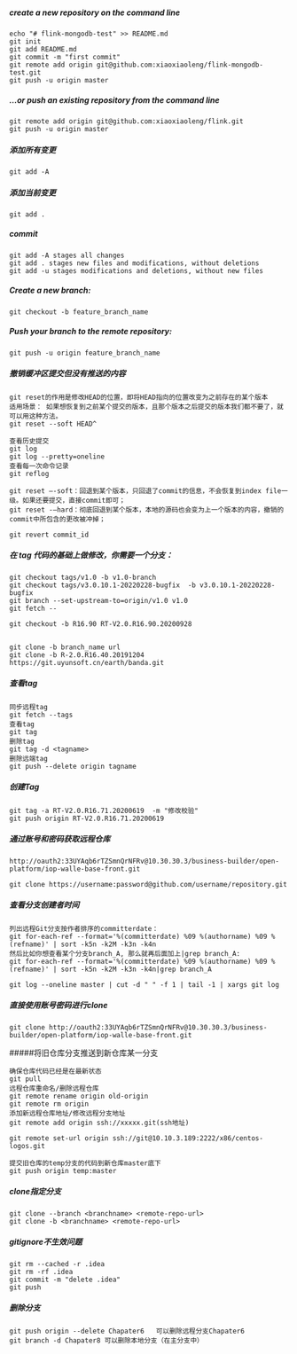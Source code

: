 ##### create a new repository on the command line

```shell
echo "# flink-mongodb-test" >> README.md
git init
git add README.md
git commit -m "first commit"
git remote add origin git@github.com:xiaoxiaoleng/flink-mongodb-test.git
git push -u origin master
```

##### …or push an existing repository from the command line

```shell
git remote add origin git@github.com:xiaoxiaoleng/flink.git
git push -u origin master
```

##### 添加所有变更

```shell
git add -A
```

##### 添加当前变更

```shell
git add .
```

##### commit

```shell
git add -A stages all changes
git add . stages new files and modifications, without deletions
git add -u stages modifications and deletions, without new files
```

##### Create a new branch:

```shell
git checkout -b feature_branch_name
```

##### Push your branch to the remote repository:

```shell
git push -u origin feature_branch_name
```

##### 撤销缓冲区提交但没有推送的内容

```shell
git reset的作用是修改HEAD的位置，即将HEAD指向的位置改变为之前存在的某个版本
适用场景： 如果想恢复到之前某个提交的版本，且那个版本之后提交的版本我们都不要了，就可以用这种方法。
git reset --soft HEAD^

查看历史提交
git log
git log --pretty=oneline
查看每一次命令记录
git reflog

git reset –-soft：回退到某个版本，只回退了commit的信息，不会恢复到index file一级。如果还要提交，直接commit即可；
git reset -–hard：彻底回退到某个版本，本地的源码也会变为上一个版本的内容，撤销的commit中所包含的更改被冲掉；

git revert commit_id
```

##### 在 tag 代码的基础上做修改，你需要一个分支： 

```shell
git checkout tags/v1.0 -b v1.0-branch
git checkout tags/v3.0.10.1-20220228-bugfix  -b v3.0.10.1-20220228-bugfix
git branch --set-upstream-to=origin/v1.0 v1.0
git fetch --

git checkout -b R16.90 RT-V2.0.R16.90.20200928


git clone -b branch_name url
git clone -b R-2.0.R16.40.20191204 https://git.uyunsoft.cn/earth/banda.git
```

##### 查看tag

```shell
同步远程tag
git fetch --tags
查看tag
git tag
删除tag
git tag -d <tagname>
删除远端tag
git push --delete origin tagname
```

##### 创建Tag

```shell
git tag -a RT-V2.0.R16.71.20200619  -m "修改校验"
git push origin RT-V2.0.R16.71.20200619
```

##### 通过账号和密码获取远程仓库

```
http://oauth2:33UYAqb6rTZSmnQrNFRv@10.30.30.3/business-builder/open-platform/iop-walle-base-front.git

git clone https://username:password@github.com/username/repository.git
```

##### 查看分支创建者时间

```shell
列出远程Git分支按作者排序的committerdate：
git for-each-ref --format='%(committerdate) %09 %(authorname) %09 %(refname)' | sort -k5n -k2M -k3n -k4n
然后比如你想查看某个分支branch_A, 那么就再后面加上|grep branch_A:
git for-each-ref --format='%(committerdate) %09 %(authorname) %09 %(refname)' | sort -k5n -k2M -k3n -k4n|grep branch_A

git log --oneline master | cut -d " " -f 1 | tail -1 | xargs git log
```

##### 直接使用账号密码进行clone

```shell
git clone http://oauth2:33UYAqb6rTZSmnQrNFRv@10.30.30.3/business-builder/open-platform/iop-walle-base-front.git
```

#####将旧仓库分支推送到新仓库某一分支

```shell
确保仓库代码已经是在最新状态
git pull
远程仓库重命名/删除远程仓库
git remote rename origin old-origin
git remote rm origin
添加新远程仓库地址/修改远程分支地址
git remote add origin ssh://xxxxx.git(ssh地址)

git remote set-url origin ssh://git@10.10.3.189:2222/x86/centos-logos.git

提交旧仓库的temp分支的代码到新仓库master底下
git push origin temp:master
```

##### clone指定分支

```shell
git clone --branch <branchname> <remote-repo-url>
git clone -b <branchname> <remote-repo-url>
```

##### gitignore不生效问题

```shell
git rm --cached -r .idea
git rm -rf .idea
git commit -m "delete .idea"
git push
```

##### 删除分支

```
git push origin --delete Chapater6   可以删除远程分支Chapater6      
git branch -d Chapater8 可以删除本地分支（在主分支中）
```

